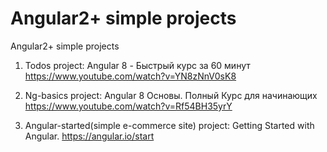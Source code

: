 # Angular2+ simple projects
Angular2+ simple projects
1) Todos project: 
  Angular 8 - Быстрый курс за 60 минут  https://www.youtube.com/watch?v=YN8zNnV0sK8

2) Ng-basics project: 
  Angular 8 Основы. Полный Курс для начинающих  https://www.youtube.com/watch?v=Rf54BH35yrY
  
3) Angular-started(simple e-commerce site) project:
  Getting Started with Angular. https://angular.io/start
